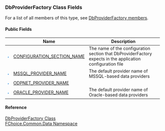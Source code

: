 ﻿### DbProviderFactory Class Fields

For a list of all members of this type, see [DbProviderFactory members](FChoice.Common~FChoice.Common.Data.DbProviderFactory_members.md).

#### Public Fields

|   | Name | Description |
| --- | --- | --- |
| ![Public Field](dotnetimages/publicField.png) | [CONFIGURATION_SECTION_NAME](FChoice.Common~FChoice.Common.Data.DbProviderFactory~CONFIGURATION_SECTION_NAME.md) | The name of the configuration section that DbProviderFactory expects in the application configuration file   |
| ![Public Field](dotnetimages/publicField.png) | [MSSQL_PROVIDER_NAME](FChoice.Common~FChoice.Common.Data.DbProviderFactory~MSSQL_PROVIDER_NAME.md) | The default provider name of MSSQL-based data providers   |
| ![Public Field](dotnetimages/publicField.png) | [ODPNET_PROVIDER_NAME](FChoice.Common~FChoice.Common.Data.DbProviderFactory~ODPNET_PROVIDER_NAME.md) |   |
| ![Public Field](dotnetimages/publicField.png) | [ORACLE_PROVIDER_NAME](FChoice.Common~FChoice.Common.Data.DbProviderFactory~ORACLE_PROVIDER_NAME.md) | The default provider name of Oracle-based data providers   |

#### Reference

[DbProviderFactory Class](FChoice.Common~FChoice.Common.Data.DbProviderFactory.md)  
[FChoice.Common.Data Namespace](FChoice.Common~FChoice.Common.Data_namespace.md)